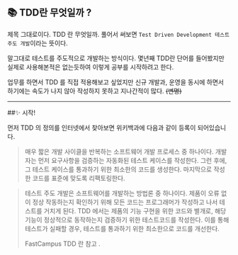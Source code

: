 
## 📚 TDD란 무엇일까 ?

제목 그대로이다. TDD 란 무엇일까. 풀어서 써보면 `Test Driven Development 테스트 주도 개발`이라는 뜻이다. 

말그대로 테스트를 주도적으로 개발하는 방식이다. 몇년째 TDD란 단어를 들어봤지만 실제로 사용해본적은 없는듯하여 이렇게 공부를 시작하려고 한다.

업무를 하면서 TDD 를 직접 적용해보고 싶었지만 신규 개발과, 운영을 동시에 하면서 하기에는 속도가 나지 않아 작성하지 못하고 지나간적이 많다. <del>(변명)</del>

---

##✨ 시작!

먼저 TDD 의 정의를 인터넷에서 찾아보면 위키백과에 다음과 같이 등록이 되어있습니다.

> 매우 짧은 개발 사이클을 반복하는 소프트웨어 개발 프로세스 중 하나이다. 개발자는 먼저 요구사항을 검증하는 자동화된 테스트 케이스를 작성한다.
> 그런 후에, 그 테스트 케이스를 통과하기 위한 최소한의 코드를 생성한다. 
> 마지막으로 작성한 코드를 표준에 맞도록 리팩토링한다.


> 테스트 주도 개발은 소프트웨어를 개발하는 방법론 중 하나이다. 제품이 오류 없이 정상 작동하는지 확인하기 위해 모든 코드는 프로그래머가 작성하고 나서
> 테스트를 거치게 된다. TDD 에서는 제품의 기능 구현을 위한 코드와 별개로, 해당 기능이 정상적으로 동작하는지 검증하기 위한 테스트코드를 작성한다.
> 이를 통해 테스트가 실패할 경우, 테스트를 통과하기 위한 최소한으로 코드를 개선한다.
> 
> FastCampus TDD 란 참고 .


